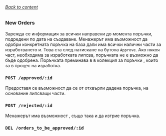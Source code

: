 ###### [Back to content](/FrontEndReadMeFiles/README.md)

### New Orders

Зарежда се информация за всички направени до момента поръчки, подредени по дата на създаване.
Менажерът има възможност да одобри конкретната поръчка на база дали има всички налични части за изработването и. Това ста след натискане на бутона `Approve`. Ако някоя част, необходима за изработката липсва, поръчката не е възможно да бъде одобрена.
Поръчката преминава в в колекция за поръчки , които за в процес на изработка.

### `POST /approved/:id`

Предоставя се възможност да се от отхвърли дадена поръчка, на основание липсващи части.

### `POST /rejected/:id`

Менажерът има възможност , също така и да изтрие поръчка.

### `DEL /orders_to_be_approved/:id`
